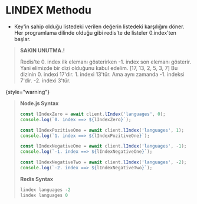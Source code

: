 # LINDEX Methodu

* Key'in sahip olduğu listedeki verilen değerin listedeki karşılığını döner. Her programlama dilinde olduğu gibi
  redis'te de listeler 0.index'ten başlar.

> **SAKIN UNUTMA.!**
> 
> Redis'te 0. index ilk elemanı gösterirken -1. index son elemanı gösterir. Yani elimizde bir dizi
> olduğunu kabul edelim.
> [17, 13, 2, 5, 3, 7]
> Bu dizinin 0. indexi 17'dir. 1. indexi 13'tür.
> Ama aynı zamanda -1. indeksi 7'dir. -2. indexi 3'tür.
>
{style="warning"}


> <b>Node.js Syntax</b>
> ````javascript
> const lIndexZero = await client.lIndex('languages', 0);
> console.log(`0. index ==> ${lIndexZero}`);
>
> const lIndexPozitiveOne = await client.lIndex('languages', 1);
> console.log(`1. index ==> ${lIndexPozitiveOne}`);
>
> const lIndexNegativeOne = await client.lIndex('languages', -1);
> console.log(`-1. index ==> ${lIndexNegativeOne}`);
>
> const lIndexNegativeTwo = await client.lIndex('languages', -2);
> console.log(`-2. index ==> ${lIndexNegativeTwo}`);
> ````
> <b>Redis Syntax</b>
> ````SQL
> lindex languages -2
> lindex languages 0
> ````